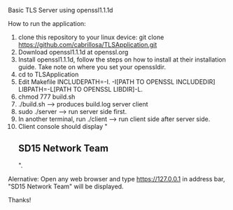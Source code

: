 Basic TLS Server using openssl1.1.1d

How to run the application:
1. clone this repository to your linux device:
    git clone https://github.com/cabrillosa/TLSApplication.git
2. Download openssl1.1.1d at openssl.org
3. Install openssl1.1.1d, follow the steps on how to install at their installation guide. Take note on where you set your openssldir.
4. cd to TLSApplication
5. Edit Makefile
    INCLUDEPATH=-I. -I[PATH TO OPENSSL INCLUDEDIR]
    LIBPATH=-L[PATH TO OPENSSL LIBDIR]-L.
6. chmod 777 build.sh
7. ./build.sh --> produces build.log server client
8. sudo ./server --> run server side first.
9. In another terminal, run ./client --> run client side after server side.
10. Client console should display "<h2>SD15 Network Team</h2>".

Alernative:
Open any web browser and type https://127.0.0.1 in address bar, "SD15 Network Team" will be displayed.

Thanks!
